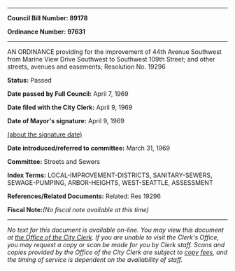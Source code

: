 

********

**Council Bill Number: 89178**
   
**Ordinance Number: 97631**
********

 AN ORDINANCE providing for the improvement of 44th Avenue Southwest from Marine View Drive Southwest to Southwest 109th Street; and other streets, avenues and easements; Resolution No. 19296

**Status:** Passed
   
**Date passed by Full Council:** April 7, 1969
   
**Date filed with the City Clerk:** April 9, 1969
   
**Date of Mayor's signature:** April 9, 1969
   
[(about the signature date)](/~public/approvaldate.htm)
   
   
   
**Date introduced/referred to committee:** March 31, 1969
   
**Committee:** Streets and Sewers
   
   
**Index Terms:** LOCAL-IMPROVEMENT-DISTRICTS, SANITARY-SEWERS, SEWAGE-PUMPING, ARBOR-HEIGHTS, WEST-SEATTLE, ASSESSMENT

**References/Related Documents:** Related: Res 19296

**Fiscal Note:**_(No fiscal note available at this time)_
********

_No text for this document is available on-line. You may view this document at [the Office of the City Clerk](http://www.seattle.gov/leg/clerk/contactUs.htm). If you are unable to visit the Clerk's Office, you may request a copy or scan be made for you by Clerk staff. Scans and copies provided by the Office of the City Clerk are subject to [copy fees](http://clerk.seattle.gov/~public/clerkfees.htm), and the timing of service is dependent on the availability of staff._

